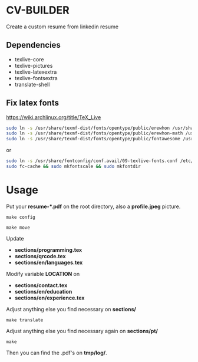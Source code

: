 # CV-BUILDER

Create a custom resume from linkedin resume

## Dependencies

* texlive-core
* texlive-pictures
* texlive-latexextra
* texlive-fontsextra
* translate-shell


## Fix latex fonts

https://wiki.archlinux.org/title/TeX_Live

```bash
sudo ln -s /usr/share/texmf-dist/fonts/opentype/public/erewhon /usr/share/fonts/OTF/
sudo ln -s /usr/share/texmf-dist/fonts/opentype/public/erewhon-math /usr/share/fonts/OTF/
sudo ln -s /usr/share/texmf-dist/fonts/opentype/public/fontawesome /usr/share/fonts/OTF/
```

or

```bash
sudo ln -s /usr/share/fontconfig/conf.avail/09-texlive-fonts.conf /etc/fonts/conf.d/09-texlive-fonts.conf
sudo fc-cache && sudo mkfontscale && sudo mkfontdir
```

# Usage

Put your **resume-*.pdf** on the root directory, also a **profile.jpeg** picture.

`make config`

`make move`

Update
* **sections/programming.tex**
* **sections/qrcode.tex**  
* **sections/en/languages.tex**

Modify variable **LOCATION** on 
* **sections/contact.tex** 
* **sections/en/education** 
* **sections/en/experience.tex**

Adjust anything else you find necessary on **sections/**

`make translate`

Adjust anything else you find necessary again on **sections/pt/**

`make`

Then you can find the .pdf's on **tmp/log/**.